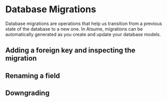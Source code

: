 # Database Migrations

Database migrations are operations that help us transition from a previous 
state of the database to a new one. In Atsume, migrations can be automatically 
generated as you create and update your database models.

## Adding a foreign key and inspecting the migration

## Renaming a field

## Downgrading
